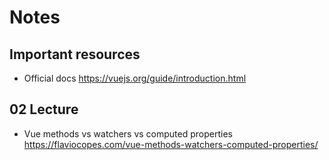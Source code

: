 # Notes

## Important resources

- Official docs https://vuejs.org/guide/introduction.html

## 02 Lecture

- Vue methods vs watchers vs computed properties https://flaviocopes.com/vue-methods-watchers-computed-properties/
